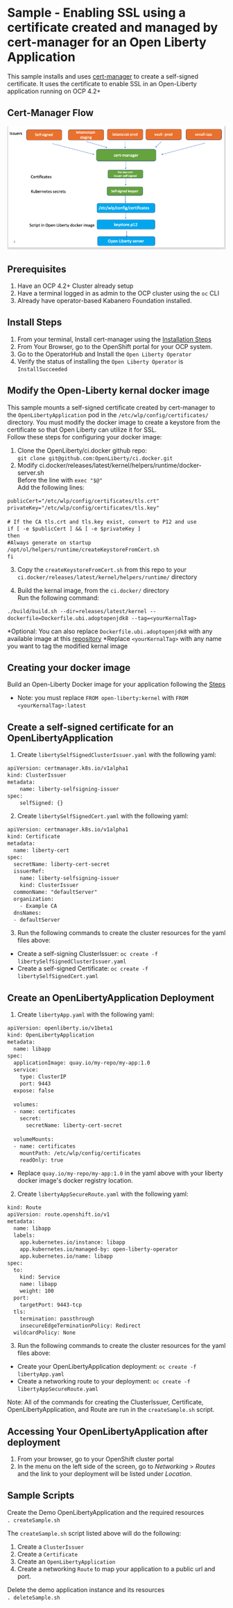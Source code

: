 # Sample - Enabling SSL using a certificate created and managed by cert-manager for an Open Liberty Application
This sample installs and uses [cert-manager](https://cert-manager.io/docs/) to create a self-signed certificate. It uses the certificate to enable SSL in an Open-Liberty application running on OCP 4.2+


## Cert-Manager Flow
![Cert-manager Flow](cert-manager-flow.jpg)

## Prerequisites
1. Have an OCP 4.2+ Cluster already setup
2. Have a terminal logged in as admin to the OCP cluster using the `oc` CLI
3. Already have operator-based Kabanero Foundation installed.

## Install Steps
1. From your terminal, Install cert-manager using the [Installation Steps](https://cert-manager.io/docs/installation/openshift/)
2. From Your Browser, go to the OpenShift portal for your OCP system.
3. Go to the OperatorHub and Install the `Open Liberty Operator`  
4. Verify the status of installing the `Open Liberty Operator` is `InstallSucceeded`  


## Modify the Open-Liberty kernal docker image  
This sample mounts a self-signed certificate created by cert-manager to the `OpenLibertyApplication` pod in the `/etc/wlp/config/certificates/` directory. You must modify the docker image to create a keystore from the certificate so that Open Liberty can utilize it for SSL.  
Follow these steps for configuring your docker image:  
1. Clone the OpenLiberty/ci.docker github repo:  
  `git clone git@github.com:OpenLiberty/ci.docker.git`  
2. Modify ci.docker/releases/latest/kernel/helpers/runtime/docker-server.sh  
  Before the line with `exec "$@"`  
  Add the following lines:  
  ```
publicCert="/etc/wlp/config/certificates/tls.crt"
privateKey="/etc/wlp/config/certificates/tls.key"

# If the CA tls.crt and tls.key exist, convert to P12 and use
if [ -e $publicCert ] && [ -e $privateKey ]
then
  #Always generate on startup
  /opt/ol/helpers/runtime/createKeystoreFromCert.sh
fi  
```  
  
3. Copy the `createKeystoreFromCert.sh` from this repo to your `ci.docker/releases/latest/kernel/helpers/runtime/` directory  
  
4. Build the kernal image, from the `ci.docker/` directory  
  Run the following command:  
```  
./build/build.sh --dir=releases/latest/kernel --dockerfile=Dockerfile.ubi.adoptopenjdk8 --tag=<yourKernalTag>  
```  
\*Optional: You can also replace `Dockerfile.ubi.adoptopenjdk8` with any available image at this [repository](https://github.com/OpenLiberty/ci.docker/tree/master/releases/latest/kernel)
\*Replace `<yourKernalTag>` with any name you want to tag the modified kernal image  


## Creating your docker image
Build an Open-Liberty Docker image for your application following the [Steps](https://github.com/OpenLiberty/ci.docker#building-an-application-image)  
* Note: you must replace `FROM open-liberty:kernel` with `FROM <yourKernalTag>:latest`  

## Create a self-signed certificate for an OpenLibertyApplication
1. Create `libertySelfSignedClusterIssuer.yaml` with the following yaml:    
```  
apiVersion: certmanager.k8s.io/v1alpha1 
kind: ClusterIssuer 
metadata: 
    name: liberty-selfsigning-issuer 
spec: 
    selfSigned: {}  
```  
2. Create `libertySelfSignedCert.yaml` with the following yaml:
```  
apiVersion: certmanager.k8s.io/v1alpha1
kind: Certificate
metadata:
  name: liberty-cert
spec:
  secretName: liberty-cert-secret
  issuerRef:
    name: liberty-selfsigning-issuer
    kind: ClusterIssuer
  commonName: "defaultServer"
  organization:
    - Example CA
  dnsNames:
  - defaultServer  
```  
3. Run the following commands to create the cluster resources for the yaml files above:  
- Create a self-signing ClusterIssuer: `oc create -f libertySelfSignedClusterIssuer.yaml`  
- Create a self-signed Certificate: `oc create -f libertySelfSignedCert.yaml`

## Create an OpenLibertyApplication Deployment
1. Create `libertyApp.yaml` with the following yaml:  
```  
apiVersion: openliberty.io/v1beta1
kind: OpenLibertyApplication
metadata:
  name: libapp
spec:
  applicationImage: quay.io/my-repo/my-app:1.0
  service:
    type: ClusterIP
    port: 9443
  expose: false

  volumes:
  - name: certificates
    secret:
      secretName: liberty-cert-secret

  volumeMounts:
  - name: certificates
    mountPath: /etc/wlp/config/certificates
    readOnly: true  
```  
* Replace `quay.io/my-repo/my-app:1.0` in the yaml above with your liberty docker image's docker registry location.  
2. Create `libertyAppSecureRoute.yaml` with the following yaml:  
```  
kind: Route
apiVersion: route.openshift.io/v1
metadata:
  name: libapp
  labels:
    app.kubernetes.io/instance: libapp
    app.kubernetes.io/managed-by: open-liberty-operator
    app.kubernetes.io/name: libapp
spec:
  to:
    kind: Service
    name: libapp
    weight: 100
  port:
    targetPort: 9443-tcp
  tls:
    termination: passthrough
    insecureEdgeTerminationPolicy: Redirect
  wildcardPolicy: None  
```  
3. Run the following commands to create the cluster resources for the yaml files above:  
- Create your OpenLibertyApplication deployment: `oc create -f libertyApp.yaml`
- Create a networking route to your deployment: `oc create -f libertyAppSecureRoute.yaml`   
  
Note: All of the commands for creating the ClusterIssuer, Certificate, OpenLibertyApplication, and Route are run in the `createSample.sh` script.

## Accessing Your OpenLibertyApplication after deployment  
1. From your browser, go to your OpenShift cluster portal  
2. In the menu on the left side of the screen, go to _Networking_ > _Routes_ and the link to your deployment will be listed under _Location_.

## Sample Scripts
Create the Demo OpenLibertyApplication and the required resources  
`. createSample.sh`  

The `createSample.sh` script listed above will do the following:  
1. Create a `ClusterIssuer`  
2. Create a `Certificate`  
3. Create an `OpenLibertyApplication`  
4. Create a networking `Route` to map your application to a public url and port.  

Delete the demo application instance and its resources  
`. deleteSample.sh`


